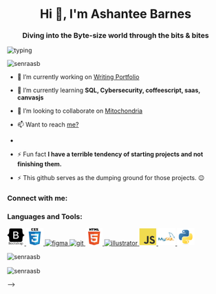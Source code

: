 <h1 align="center">Hi 👋, I'm Ashantee Barnes</h1>
<h3 align="center">Diving into the Byte-size world through the bits & bites</h3>
<img alt="typing" src="https://media2.giphy.com/media/L1R1tvI9svkIWwpVYr/giphy.gif?cid=ecf05e47m474txuomcy85kw5em9ztz0djfija5fleo16p6fj&ep=v1_gifs_search&rid=giphy.gif&ct=g" width="450">

<p align="left"> <img src="https://komarev.com/ghpvc/?username=senraasb&label=Profile%20views&color=0e75b6&style=flat" alt="senraasb" /> </p>

- 🔭 I’m currently working on [Writing Portfolio](https://github.com/Senraasb/Senraasb.github.io)

- 🌱 I’m currently learning **SQL, Cybersecurity, coffeescript, saas, canvasjs**

- 👯 I’m looking to collaborate on [Mitochondria](https://github.com/Senraasb/Mitochondria-site)

- 📫 Want to reach <a href="Barnes.Ashantee24@outlook.com"> me?</a>
- 
- ⚡ Fun fact **I have a terrible tendency of starting projects and not finishing them.**
- ⚡ This github serves as the dumping ground for those projects. 😉
<h3 align="left">Connect with me:</h3>
<p align="left">
</p>

<h3 align="left">Languages and Tools:</h3>
<p align="left"> <a href="https://getbootstrap.com" target="_blank" rel="noreferrer"> <img src="https://raw.githubusercontent.com/devicons/devicon/master/icons/bootstrap/bootstrap-plain-wordmark.svg" alt="bootstrap" width="40" height="40"/> </a> <a href="https://www.w3schools.com/css/" target="_blank" rel="noreferrer"> <img src="https://raw.githubusercontent.com/devicons/devicon/master/icons/css3/css3-original-wordmark.svg" alt="css3" width="40" height="40"/> </a> <a href="https://www.figma.com/" target="_blank" rel="noreferrer"> <img src="https://www.vectorlogo.zone/logos/figma/figma-icon.svg" alt="figma" width="40" height="40"/> </a> <a href="https://git-scm.com/" target="_blank" rel="noreferrer"> <img src="https://www.vectorlogo.zone/logos/git-scm/git-scm-icon.svg" alt="git" width="40" height="40"/> </a> <a href="https://www.w3.org/html/" target="_blank" rel="noreferrer"> <img src="https://raw.githubusercontent.com/devicons/devicon/master/icons/html5/html5-original-wordmark.svg" alt="html5" width="40" height="40"/> </a> <a href="https://www.adobe.com/in/products/illustrator.html" target="_blank" rel="noreferrer"> <img src="https://www.vectorlogo.zone/logos/adobe_illustrator/adobe_illustrator-icon.svg" alt="illustrator" width="40" height="40"/> </a> <a href="https://developer.mozilla.org/en-US/docs/Web/JavaScript" target="_blank" rel="noreferrer"> <img src="https://raw.githubusercontent.com/devicons/devicon/master/icons/javascript/javascript-original.svg" alt="javascript" width="40" height="40"/> </a> <a href="https://www.mysql.com/" target="_blank" rel="noreferrer"> <img src="https://raw.githubusercontent.com/devicons/devicon/master/icons/mysql/mysql-original-wordmark.svg" alt="mysql" width="40" height="40"/> </a> <a href="https://www.python.org" target="_blank" rel="noreferrer"> <img src="https://raw.githubusercontent.com/devicons/devicon/master/icons/python/python-original.svg" alt="python" width="40" height="40"/> </a> </p>

<p><img align="center" src="https://github-readme-stats.vercel.app/api/top-langs?username=senraasb&show_icons=true&locale=en&layout=compact" alt="senraasb" /></p>

<p><img align="center" src="https://github-readme-streak-stats.herokuapp.com/?user=senraasb&" alt="senraasb" /></p>
-->
